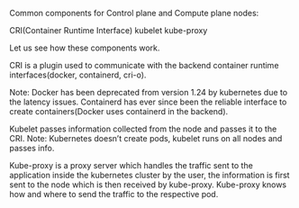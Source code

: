  Common components for Control plane and Compute plane nodes:

CRI(Container Runtime Interface) 
kubelet
kube-proxy

Let us see how these components work.

CRI is a plugin used to communicate with the backend container runtime interfaces(docker, containerd, cri-o). 	

Note: Docker has been deprecated from version 1.24 by kubernetes due to the latency issues. Containerd has ever since been the reliable interface to create containers(Docker uses containerd in the backend).


Kubelet passes information collected from the node and passes it to the CRI.
Note: Kubernetes doesn’t create pods, kubelet runs on all nodes and passes info. 


Kube-proxy is a proxy server which handles the traffic sent to the application inside the kubernetes cluster by the user, the information is first sent to the node which is then received by kube-proxy. Kube-proxy knows how and where to send the traffic to the respective pod. 